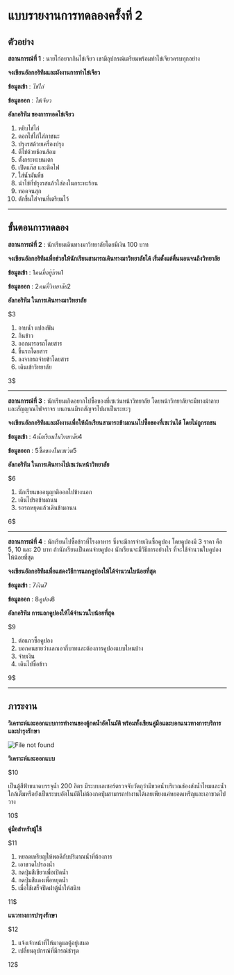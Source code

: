 # แบบรายงานการทดลองครั้งที่ 2

## ตัวอย่าง

**สถานการณ์ที่ 1** : นายไก่อยากกินไข่เจียว เขามีอุปกรณ์เตรียมพร้อมทำไข่เจียวครบทุกอย่าง

**จงเขียนอัลกอริทึมและผังงานการทำไข่เจียว**

**ข้อมูลเข้า** : _ไข่ไก่_

**ข้อมูลออก** : _ไข่เจียว_

**อัลกอริทึม ของการทอดไข่เจียว**

1.  หยิบไข่ไก่
2.  ตอกไข่ไก่ใส่ภาชนะ
3.  ปรุงรสด้วยเครื่องปรุง
4.  ตีไข่ด้วยช้อนส้อม
5.  ตั้งกระทะบนเตา
6.  เปิดแก๊ส และติดไฟ
7.  ใส่น้ำมันพืช
8.  นำไข่ที่ปรุงรสแล้วใส่ลงในกระทะร้อน
9.  ทอดจนสุก
10. ตักขึ้นใส่จานที่เตรียมไว้

----------

## ขั้นตอนการทดลอง

**สถานการณ์ที่ 2** : นักเรียนเดินทางมาวิทยาลัยโดยมีเงิน 100 บาท

**จงเขียนอัลกอริทึมเพื่อช่วยให้นักเรียนสามารถเดินทางมาวิทยาลัยได้ เริ่มตั้งแต่ตื่นนอนจนถึงวิทยาลัย**

**ข้อมูลเข้า** : $1 คนที่อยู่บ้าน 1$

**ข้อมูลออก** : $2 คนที่วิทยาลัย 2$

**อัลกอริทึม ในการเดินทางมาวิทยาลัย**

$3

1.  อาบน้ำ แปลงฟัน
2.  กินข้าว
3.  ออกมารอรถโดยสาร
4.  ขึ้นรถโดยสาร
5.  ลงจากรถจ่ายข้าโดยสาร
6.  เดินเข้าวิทยาลัย

3$

----------

**สถานการณ์ที่ 3** : นักเรียนเกิดอยากไปซื้อของที่เซเว่นหน้าวิทยาลัย โดยหน้าวิทยาลัยจะมีทางม้าลาย และสัญญาณไฟจราจร บนถนนมีรถสัญจรไปมาเป็นระยะๆ

**จงเขียนอัลกอริทึมและผังงานเพื่อให้นักเรียนสามารถข้ามถนนไปซื้อของที่เซเว่นได้ โดยไม่ถูกรถชน**

**ข้อมูลเข้า** : $4   นักเรียนในวิทยาลัย   4$

**ข้อมูลออก** : $5  ซื้อของในเซเว่น     5$

**อัลกอริทึม ในการเดินทางไปเซเว่นหน้าวิทยาลัย**

$6

1.  นักเรียนขออนุญาติออกไปข้างนอก
2.  เดินไปรอข้ามถนน
3.  รอรถหยุดแล้วเดินข้ามถนน

6$

----------

**สถานการณ์ที่ 4** : นักเรียนไปซื้อข้าวที่โรงอาหาร ซึ่งจะมีการจ่ายเงินซื้อคูปอง โดยคูปองมี 3 ราคา คือ 5, 10 และ 20 บาท ถ้านักเรียนเป็นคนจ่ายคูปอง นักเรียนจะมีวิธีการอย่างไร ที่จะใช้จำนวนใบคูปองให้น้อยที่สุด

**จงเขียนอัลกอริทึมเพื่อแสดงวิธีการแลกคูปองให้ได้จำนวนใบน้อยที่สุด**

**ข้อมูลเข้า** : $7    เงิน    7$

**ข้อมูลออก** : $8   คูปอง   8$

**อัลกอริทึม การแลกคูปองให้ได้จำนวนใบน้อยที่สุด**

$9

1.  ต่อแถวซื้อคูปอง
2.  บอกคนขายว่าแลกเอากี่บาทและต้องการคูปองแบบไหนบ้าง
3.  จ่ายเงิน
4.  เดินไปซื้อข้าว

9$

----------

## ภาระงาน

**วิเคราะห์และออกแบบการทำงานของตู้กดน้ำอัตโนมัติ พร้อมทั้งเขียนคู่มือและบอกแนวทางการบริการและบำรุงรักษา**

![File not found](img/drink1.jpg)

**วิเคราะห์และออกแบบ**

$10

เป็นตู้สีฟ้าขนาดบรรจุน้ำ 200 ลิตร มีระบบเลเซอร์ตรวจจับวัตถุว่ามีขวดน้ำบริเวณช่องส่งน้ำไหมและน้ำใกล้เต็มหรือยังเป็นระบบอัตโนมัติไม่ต้องกดปุ่มสามารถทำงานได้เลยเพียงแค่หยอดเหรีญและเอาขวดไปวาง

10$


**คู่มือสำหรับผู้ใช้**

$11

1.  หยอดเหรียญให้พอดีกับปริมาณน้ำที่ต้องการ
2.  เอาขวดไปรองน้ำ
3.  กดปุ่มสีเขียวเพื่อเปิดน้ำ
4.  กดปุ่มสีแดงเพื่อหยุดน้ำ
5.  เมื่อใช้เสร็จปิดฝาตู้น้ำให้สนิท

11$

**แนวทางการบำรุงรักษา**

$12
1.  แจ้งเจ้าหน้าที่ให้มาดูแลตู้อยู่เสมอ
2.  เปลี่ยนอุปกรณ์ที่มีกรณ์ชำรุด

12$
